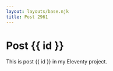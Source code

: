 ```yaml
---
layout: layouts/base.njk
title: Post 2961
---
```


# Post {{ id }}

This is post {{ id }} in my Eleventy project.
